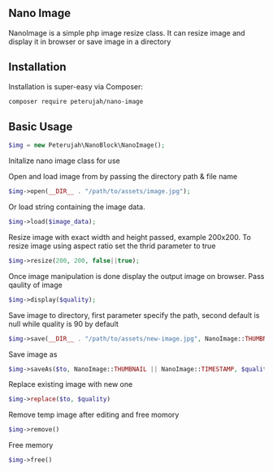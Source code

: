 ## Nano Image

NanoImage is a simple php image resize class. It can resize image and display it in browser or save image in a directory

## Installation

Installation is super-easy via Composer:
```md
composer require peterujah/nano-image
```

## Basic Usage

```php
$img = new Peterujah\NanoBlock\NanoImage();
```
Initalize nano image class for use


Open and load image from by passing the directory path & file name

```php
$img->open(__DIR__ . "/path/to/assets/image.jpg");
```
Or load string containing the image data.

```php
$img->load($image_data);
```

Resize image with exact width and height passed, example 200x200. To resize image using aspect ratio set the thrid parameter to true

```php
$img->resize(200, 200, false||true);
```

Once image manipulation is done display the output image on browser. Pass qaulity of image

```php
$img->display($quality);
```

Save image to directory, first parameter specify the path, second default is null while quality is 90 by default
```php
$img->save(__DIR__ . "/path/to/assets/new-image.jpg", NanoImage::THUMBNAIL || null, $quality);
```

Save image as

```php
$img->saveAs($to, NanoImage::THUMBNAIL || NanoImage::TIMESTAMP, $quality, self::JPEG)
```

Replace existing image with new one

```php
$img->replace($to, $quality)
```

Remove temp image after editing and free momory

```php
$img->remove()
```

Free memory

```php
$img->free()
```
